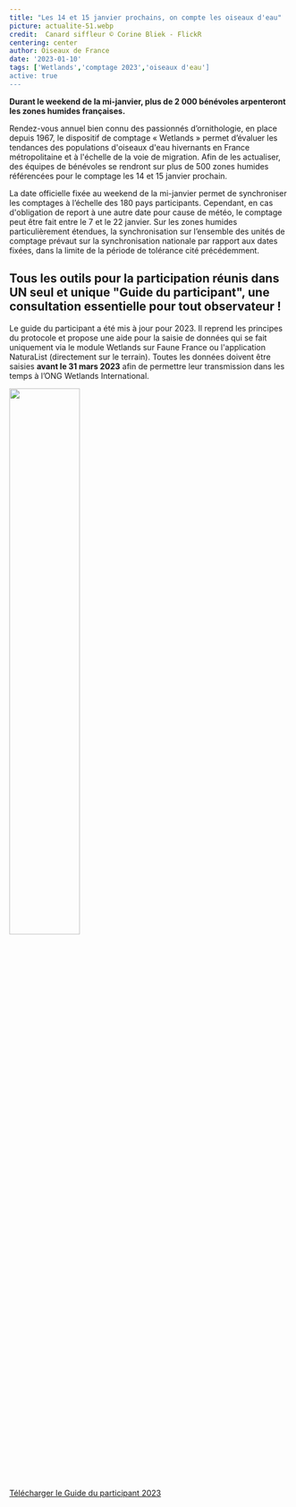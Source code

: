 ```yaml
---
title: "Les 14 et 15 janvier prochains, on compte les oiseaux d'eau"
picture: actualite-51.webp
credit:  Canard siffleur © Corine Bliek - FlickR
centering: center
author: Oiseaux de France
date: '2023-01-10'
tags: ['Wetlands','comptage 2023','oiseaux d'eau']
active: true
---
```


**Durant le weekend de la mi-janvier, plus de 2 000 bénévoles arpenteront les zones humides françaises.**

Rendez-vous annuel bien connu des passionnés d’ornithologie, en place depuis 1967, le dispositif de comptage « Wetlands » permet d’évaluer les tendances des populations d'oiseaux d'eau hivernants en France métropolitaine et à l'échelle de la voie de migration. Afin de les actualiser, des équipes de bénévoles se rendront sur plus de 500 zones humides référencées pour le comptage les 14 et 15 janvier prochain.

La date officielle fixée au weekend de la mi-janvier permet de synchroniser les comptages à l’échelle des 180 pays participants. Cependant, en cas d'obligation de report à une autre date pour cause de météo, le comptage peut être fait entre le 7 et le 22 janvier. Sur les zones humides particulièrement étendues, la synchronisation sur l’ensemble des unités de comptage prévaut sur la synchronisation nationale par rapport aux dates fixées, dans la limite de la période de tolérance cité précédemment. 

## Tous les outils pour la participation réunis dans UN seul et unique "Guide du participant", une consultation essentielle pour tout observateur !

Le guide du participant a été mis à jour pour 2023. Il reprend les principes du protocole et propose une aide pour la saisie de données qui se fait uniquement via le module Wetlands sur Faune France ou l'application NaturaList (directement sur le terrain). Toutes les données doivent être saisies **avant le 31 mars 2023** afin de permettre leur transmission dans les temps à l’ONG Wetlands International. 


<img class="InformativePagePicture" style="width: 50%" src="/news/actualite-51-couv-guide-participant-2023.webp"/><span class="InformativePagePictureLegend"></span>


<div style="align-center"><a href="https://www.lpo.fr/content/download/12609/file/Guide%20de%20saisie%20des%20donn%C3%A9es%20Wetlands_participants%202023.pdf?inLanguage=fre-FR"  target="_blank" class="v-btn v-btn--is-elevated  elevation-2 v-size--default success">Télécharger le Guide du participant 2023</a></div>

